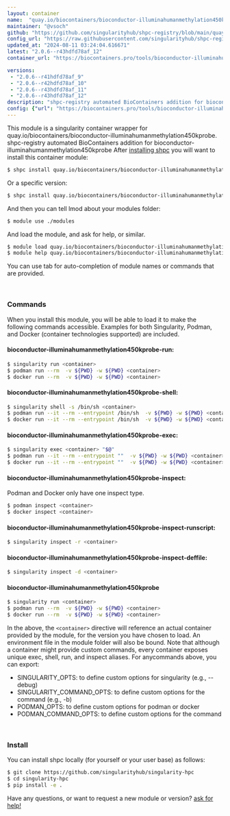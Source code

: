 ```yaml
---
layout: container
name:  "quay.io/biocontainers/bioconductor-illuminahumanmethylation450kprobe"
maintainer: "@vsoch"
github: "https://github.com/singularityhub/shpc-registry/blob/main/quay.io/biocontainers/bioconductor-illuminahumanmethylation450kprobe/container.yaml"
config_url: "https://raw.githubusercontent.com/singularityhub/shpc-registry/main/quay.io/biocontainers/bioconductor-illuminahumanmethylation450kprobe/container.yaml"
updated_at: "2024-08-11 03:24:04.616671"
latest: "2.0.6--r43hdfd78af_12"
container_url: "https://biocontainers.pro/tools/bioconductor-illuminahumanmethylation450kprobe"

versions:
 - "2.0.6--r41hdfd78af_9"
 - "2.0.6--r42hdfd78af_10"
 - "2.0.6--r43hdfd78af_11"
 - "2.0.6--r43hdfd78af_12"
description: "shpc-registry automated BioContainers addition for bioconductor-illuminahumanmethylation450kprobe"
config: {"url": "https://biocontainers.pro/tools/bioconductor-illuminahumanmethylation450kprobe", "maintainer": "@vsoch", "description": "shpc-registry automated BioContainers addition for bioconductor-illuminahumanmethylation450kprobe", "latest": {"2.0.6--r43hdfd78af_12": "sha256:570eb722f4465674499cf273b21f99e9e7f31101fb555a4755efcae44ab91c5e"}, "tags": {"2.0.6--r41hdfd78af_9": "sha256:22190d99b7342b4a087133d6c4e7ebaa2393401e81192a054eb112152ddca814", "2.0.6--r42hdfd78af_10": "sha256:dd231295165690eed7d8f4243fef238c2c9b87148b6ded7922c3911d61c4e8f0", "2.0.6--r43hdfd78af_11": "sha256:6ba55cd54237680246cb6434ca0c4b22f2b91573b9870df678b425f5a567a59e", "2.0.6--r43hdfd78af_12": "sha256:570eb722f4465674499cf273b21f99e9e7f31101fb555a4755efcae44ab91c5e"}, "docker": "quay.io/biocontainers/bioconductor-illuminahumanmethylation450kprobe"}
---
```


This module is a singularity container wrapper for quay.io/biocontainers/bioconductor-illuminahumanmethylation450kprobe.
shpc-registry automated BioContainers addition for bioconductor-illuminahumanmethylation450kprobe
After [installing shpc](#install) you will want to install this container module:


```bash
$ shpc install quay.io/biocontainers/bioconductor-illuminahumanmethylation450kprobe
```

Or a specific version:

```bash
$ shpc install quay.io/biocontainers/bioconductor-illuminahumanmethylation450kprobe:2.0.6--r43hdfd78af_12
```

And then you can tell lmod about your modules folder:

```bash
$ module use ./modules
```

And load the module, and ask for help, or similar.

```bash
$ module load quay.io/biocontainers/bioconductor-illuminahumanmethylation450kprobe/2.0.6--r43hdfd78af_12
$ module help quay.io/biocontainers/bioconductor-illuminahumanmethylation450kprobe/2.0.6--r43hdfd78af_12
```

You can use tab for auto-completion of module names or commands that are provided.

<br>

### Commands

When you install this module, you will be able to load it to make the following commands accessible.
Examples for both Singularity, Podman, and Docker (container technologies supported) are included.

#### bioconductor-illuminahumanmethylation450kprobe-run:

```bash
$ singularity run <container>
$ podman run --rm  -v ${PWD} -w ${PWD} <container>
$ docker run --rm  -v ${PWD} -w ${PWD} <container>
```

#### bioconductor-illuminahumanmethylation450kprobe-shell:

```bash
$ singularity shell -s /bin/sh <container>
$ podman run --it --rm --entrypoint /bin/sh  -v ${PWD} -w ${PWD} <container>
$ docker run --it --rm --entrypoint /bin/sh  -v ${PWD} -w ${PWD} <container>
```

#### bioconductor-illuminahumanmethylation450kprobe-exec:

```bash
$ singularity exec <container> "$@"
$ podman run --it --rm --entrypoint ""  -v ${PWD} -w ${PWD} <container> "$@"
$ docker run --it --rm --entrypoint ""  -v ${PWD} -w ${PWD} <container> "$@"
```

#### bioconductor-illuminahumanmethylation450kprobe-inspect:

Podman and Docker only have one inspect type.

```bash
$ podman inspect <container>
$ docker inspect <container>
```

#### bioconductor-illuminahumanmethylation450kprobe-inspect-runscript:

```bash
$ singularity inspect -r <container>
```

#### bioconductor-illuminahumanmethylation450kprobe-inspect-deffile:

```bash
$ singularity inspect -d <container>
```



#### bioconductor-illuminahumanmethylation450kprobe

```bash
$ singularity run <container>
$ podman run --rm  -v ${PWD} -w ${PWD} <container>
$ docker run --rm  -v ${PWD} -w ${PWD} <container>
```


In the above, the `<container>` directive will reference an actual container provided
by the module, for the version you have chosen to load. An environment file in the
module folder will also be bound. Note that although a container
might provide custom commands, every container exposes unique exec, shell, run, and
inspect aliases. For anycommands above, you can export:

 - SINGULARITY_OPTS: to define custom options for singularity (e.g., --debug)
 - SINGULARITY_COMMAND_OPTS: to define custom options for the command (e.g., -b)
 - PODMAN_OPTS: to define custom options for podman or docker
 - PODMAN_COMMAND_OPTS: to define custom options for the command

<br>

### Install

You can install shpc locally (for yourself or your user base) as follows:

```bash
$ git clone https://github.com/singularityhub/singularity-hpc
$ cd singularity-hpc
$ pip install -e .
```

Have any questions, or want to request a new module or version? [ask for help!](https://github.com/singularityhub/singularity-hpc/issues)